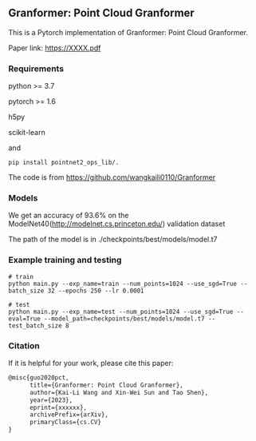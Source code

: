 ## Granformer: Point Cloud Granformer
This is a Pytorch implementation of Granformer: Point Cloud Granformer.

Paper link: https://XXXX.pdf

### Requirements
python >= 3.7

pytorch >= 1.6

h5py

scikit-learn

and

```shell script
pip install pointnet2_ops_lib/.
```
The code is from https://github.com/wangkaili0110/Granformer

### Models
We get an accuracy of 93.6% on the ModelNet40(http://modelnet.cs.princeton.edu/) validation dataset

The path of the model is in ./checkpoints/best/models/model.t7

### Example training and testing
```shell script
# train
python main.py --exp_name=train --num_points=1024 --use_sgd=True --batch_size 32 --epochs 250 --lr 0.0001

# test
python main.py --exp_name=test --num_points=1024 --use_sgd=True --eval=True --model_path=checkpoints/best/models/model.t7 --test_batch_size 8

```

### Citation
If it is helpful for your work, please cite this paper:
```latex
@misc{guo2020pct,
      title={Granformer: Point Cloud Granformer}, 
      author={Kai-Li Wang and Xin-Wei Sun and Tao Shen},
      year={2023},
      eprint={xxxxxx},
      archivePrefix={arXiv},
      primaryClass={cs.CV}
}
```
